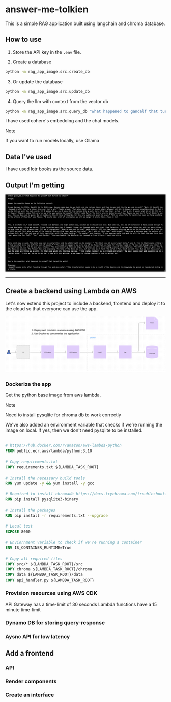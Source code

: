 # answer-me-tolkien

This is a simple RAG application built using langchain and chroma database.

## How to use

1. Store the API key in the `.env` file.

2. Create a database

```bash
python -m rag_app_image.src.create_db
```

3. Or update the database

```bash
python -m rag_app_image.src.update_db
```

4. Query the llm with context from the vector db

```bash
python -m rag_app_image.src.query_db "what happened to gandalf that turned him white?"
```

I have used cohere's embedding and the chat models.

> [!NOTE]
> If you want to run models locally, use Ollama

## Data I've used

I have used lotr books as the source data.

## Output I'm getting


![output](app/assets/output.png)


---

## Create a backend using Lambda on AWS

Let's now extend this project to include a backend, frontend and deploy it to the cloud so that everyone can use the app.

![architecture](app/assets/architecture.png)

### Dockerize the app

Get the python base image from aws lambda.

> [!NOTE]
> Need to install pysqlite for chroma db to work correctly

We've also added an environment variable that checks if we're running the image on local. If yes, then we don't need pysqlite to be installed.

```dockerfile

# https://hub.docker.com/r/amazon/aws-lambda-python 
FROM public.ecr.aws/lambda/python:3.10

# Copy requirements.txt
COPY requirements.txt ${LAMBDA_TASK_ROOT}

# Install the necessary build tools
RUN yum update -y && yum install -y gcc

# Required to install chromadb https://docs.trychroma.com/troubleshooting
RUN pip install pysqlite3-binary

# Install the packages
RUN pip install -r requirements.txt --upgrade

# Local test
EXPOSE 8000

# Enviornment variable to check if we're running a container
ENV IS_CONTAINER_RUNTIME=True

# Copy all required files
COPY src/* ${LAMBDA_TASK_ROOT}/src
COPY chroma ${LAMBDA_TASK_ROOT}/chroma
COPY data ${LAMBDA_TASK_ROOT}/data
COPY api_handler.py ${LAMBDA_TASK_ROOT}

```

### Provision resources using AWS CDK

API Gateway has a time-limit of 30 seconds
Lambda functions have a 15 minute time-limit

### Dynamo DB for storing query-response

### Aysnc API for low latency

## Add a frontend

### API

### Render components

### Create an interface